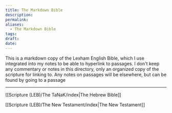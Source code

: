 ```yaml
---
title: The Markdown Bible
description: 
permalink: 
aliases:
  - The Markdown Bible
tags: 
draft: 
date:
---
```


This is a markdown copy of the Lexham English Bible, which I use integrated into my notes to be able to hyperlink to passages. I don't keep any commentary or notes in this directory, only an organized copy of the scripture for linking to. Any notes on passages will be elsewhere, but can be found by going to a passage 


---

[[Scripture (LEB)/The TaNaK/index|The Hebrew Bible]]

[[Scripture (LEB)/The New Testament/index|The New Testament]]